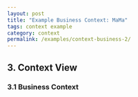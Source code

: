 ```yaml
---
layout: post
title: "Example Business Context: MaMa"
tags: context example 
category: context
permalink: /examples/context-business-2/
---
```


<div class="arc42-example">

</div>

## 3. Context View

### 3.1 Business Context 
